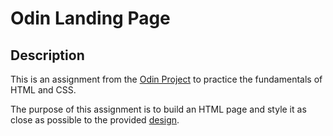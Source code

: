 # Odin Landing Page

## Description

This is an assignment from the [Odin Project](https://www.theodinproject.com/paths/foundations/courses/foundations/lessons/landing-page) to practice the fundamentals of HTML and CSS.

The purpose of this assignment is to build an HTML page and style it as close as possible to the provided [design](https://cdn.statically.io/gh/TheOdinProject/curriculum/main/foundations/html_css/project/odin-project.png).